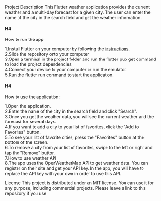 Project Description
This Flutter weather application provides the current weather and a multi-day forecast for a given city. The user can enter the name of the city in the search field and get the weather information.

#### H4
How to run the app

1.Install Flutter on your computer by following the [instructions](https://docs.flutter.dev/get-started/install "instructions").    
2.Slide the repository onto your computer.  
3.Open a terminal in the project folder and run the flutter pub get command to load the project dependencies.  
4.Connect your device to your computer or run the emulator.  
5.Run the flutter run command to start the application.  

#### H4
How to use the application:

1.Open the application.  
2.Enter the name of the city in the search field and click "Search".  
3.Once you get the weather data, you will see the current weather and the forecast for several days.  
4.If you want to add a city to your list of favorites, click the "Add to Favorites" button.  
5.To see your list of favorite cities, press the "Favorites" button at the bottom of the screen.  
6.To remove a city from your list of favorites, swipe to the left or right and tap the "Remove" button.  
7.How to use weather API  
8.The app uses the OpenWeatherMap API to get weather data. You can register on their site and get your API key. In the app, you will have to replace the API key with your own in order to use this API.  

License
This project is distributed under an MIT license. You can use it for any purpose, including commercial projects. Please leave a link to this repository if you use
